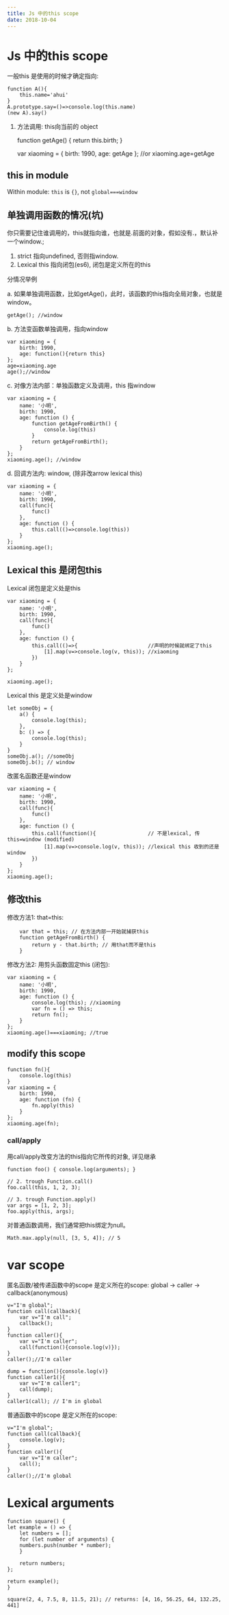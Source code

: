```yaml
---
title: Js 中的this scope
date: 2018-10-04
---
```

# Js 中的this scope
一般this 是使用的时候才确定指向:

    function A(){
        this.name='ahui'
    }
    A.prototype.say=()=>console.log(this.name)
    (new A).say()

1. 方法调用: this向当前的 object


    function getAge() {
        return this.birth;
    }

    var xiaoming = {
        birth: 1990,
        age: getAge
    };
    //or xiaoming.age=getAge


## this in module
Within module: `this` is `{}`, not `global===window`

## 单独调用函数的情况(坑)
你只需要记住谁调用的，this就指向谁，也就是.前面的对象，假如没有.，默认补一个window.;
1. strict 指向undefined, 否则指window. 
2. Lexical this 指向闭包(es6), 闭包是定义所在的this

分情况举例

a. 如果单独调用函数，比如getAge()，此时，该函数的this指向全局对象，也就是window。

    getAge(); //window

b. 方法变函数单独调用，指向window

    var xiaoming = {
        birth: 1990,
        age: function(){return this}
    };
    age=xiaoming.age
    age();//window

c. 对像方法内部：单独函数定义及调用，this 指window 

    var xiaoming = {
        name: '小明',
        birth: 1990,
        age: function () {
            function getAgeFromBirth() {
                console.log(this)
            }
            return getAgeFromBirth();
        }
    };
    xiaoming.age(); //window

d. 回调方法内: window, (除非改arrow lexical this)

    var xiaoming = {
        name: '小明',
        birth: 1990,
        call(func){
            func()
        },
        age: function () {
            this.call(()=>console.log(this))
        }
    };
    xiaoming.age(); 

## Lexical this 是闭包this
Lexical 闭包是定义处是this

    var xiaoming = {
        name: '小明',
        birth: 1990,
        call(func){
            func()
        },
        age: function () {
            this.call(()=>{                       //声明的时候就绑定了this
                [1].map(v=>console.log(v, this)); //xiaoming
            })
        }
    };

    xiaoming.age(); 

Lexical this 是定义处是window

    let someObj = {
        a() {
            console.log(this);
        },
        b: () => {
            console.log(this);
        }
    }
    someObj.a(); //someObj
    someObj.b(); // window

改匿名函数还是window

    var xiaoming = {
        name: '小明',
        birth: 1990,
        call(func){
            func()
        },
        age: function () {
            this.call(function(){                 // 不是lexical, 传this=window (modified)
                [1].map(v=>console.log(v, this)); //lexical this 收到的还是window
            })
        }
    };
    xiaoming.age(); 

## 修改this
修改方法1: that=this:

        var that = this; // 在方法内部一开始就捕获this
        function getAgeFromBirth() {
            return y - that.birth; // 用that而不是this
        }

修改方法2: 用剪头函数固定this (闭包):

    var xiaoming = {
        name: '小明',
        birth: 1990,
        age: function () {
            console.log(this); //xiaoming
            var fn = () => this;
            return fn();
        }
    };
    xiaoming.age()===xiaoming; //true

## modify this scope

    function fn(){
        console.log(this)
    }
    var xiaoming = {
        birth: 1990,
        age: function (fn) {
            fn.apply(this)
        }
    };
    xiaoming.age(fn);

### call/apply
用call/apply改变方法的this指向它所传的对象, 详见继承

    function foo() { console.log(arguments); }

    // 2. trough Function.call()
    foo.call(this, 1, 2, 3);

    // 3. trough Function.apply()
    var args = [1, 2, 3];
    foo.apply(this, args);

对普通函数调用，我们通常把this绑定为null。

    Math.max.apply(null, [3, 5, 4]); // 5

# var scope
匿名函数/被传递函数中的scope 是定义所在的scope:
global -> caller -> callback(anonymous)

	v="I'm global";
	function call(callback){
		var v="I'm call";
		callback();
	}
	function caller(){
		var v="I'm caller";
		call(function(){console.log(v)});
	}
	caller();//I'm caller

    dump = function(){console.log(v)}
	function caller1(){
		var v="I'm caller1";
		call(dump);
	}
    caller1(call); // I'm in global

普通函数中的scope 是定义所在的scope:

	v="I'm global";
	function call(callback){
		console.log(v);
	}
	function caller(){
		var v="I'm caller";
		call();
	}
	caller();//I'm global


# Lexical arguments
    function square() {
    let example = () => {
        let numbers = [];
        for (let number of arguments) {
        numbers.push(number * number);
        }

        return numbers;
    };

    return example();
    }

    square(2, 4, 7.5, 8, 11.5, 21); // returns: [4, 16, 56.25, 64, 132.25, 441]